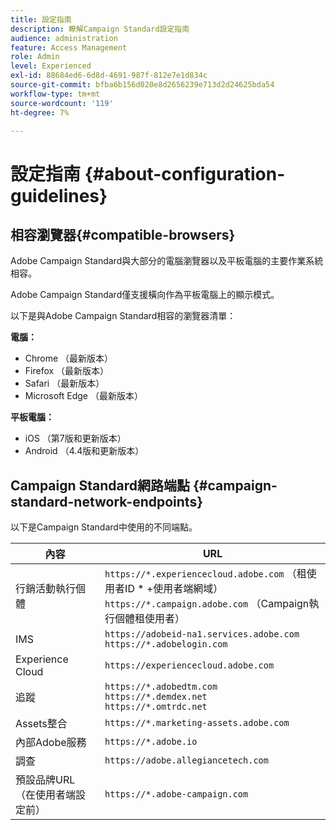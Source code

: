 ```yaml
---
title: 設定指南
description: 瞭解Campaign Standard設定指南
audience: administration
feature: Access Management
role: Admin
level: Experienced
exl-id: 88684ed6-6d8d-4691-987f-812e7e1d834c
source-git-commit: bfba6b156d020e8d2656239e713d2d24625bda54
workflow-type: tm+mt
source-wordcount: '119'
ht-degree: 7%

---
```


# 設定指南 {#about-configuration-guidelines}

## 相容瀏覽器{#compatible-browsers}

Adobe Campaign Standard與大部分的電腦瀏覽器以及平板電腦的主要作業系統相容。

Adobe Campaign Standard僅支援橫向作為平板電腦上的顯示模式。

以下是與Adobe Campaign Standard相容的瀏覽器清單：

**電腦：**

* Chrome （最新版本）
* Firefox （最新版本）
* Safari （最新版本）
* Microsoft Edge （最新版本）

**平板電腦：**

* iOS （第7版和更新版本）
* Android （4.4版和更新版本）

## Campaign Standard網路端點 {#campaign-standard-network-endpoints}

以下是Campaign Standard中使用的不同端點。

| 內容 | URL |
|--- |--- |
| 行銷活動執行個體 | `https://*.experiencecloud.adobe.com` （租使用者ID * +使用者端網域）<br>`https://*.campaign.adobe.com` （Campaign執行個體租使用者） |
| IMS | `https://adobeid-na1.services.adobe.com`<br>`https://*.adobelogin.com` |
| Experience Cloud | `https://experiencecloud.adobe.com` |
| 追蹤 | `https://*.adobedtm.com`<br>`https://*.demdex.net`<br>`https://*.omtrdc.net` |
| Assets整合 | `https://*.marketing-assets.adobe.com` |
| 內部Adobe服務 | `https://*.adobe.io` |
| 調查 | `https://adobe.allegiancetech.com` |
| 預設品牌URL （在使用者端設定前） | `https://*.adobe-campaign.com` |
